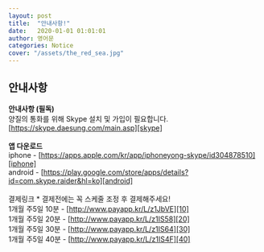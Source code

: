 ```yaml
---
layout: post
title:  "안내사항!"
date:   2020-01-01 01:01:01
author: 영어문
categories: Notice
cover: "/assets/the_red_sea.jpg"
---
```


## 안내사항

<strong>안내사항 (필독)</strong><br>
양질의 통화를 위해 Skype 설치 및 가입이 필요합니다.<br>
[https://skype.daesung.com/main.asp][skype]<br>
<br>
<strong>앱 다운로드</strong><br>
iphone - [https://apps.apple.com/kr/app/iphoneyong-skype/id304878510][iphone]<br>
android - [https://play.google.com/store/apps/details?id=com.skype.raider&hl=ko][android]<br>
<br>
결제링크 * 결제전에는 꼭 스케줄 조정 후 결제해주세요!<br>
1개월 주5일 10분 - [http://www.payapp.kr/L/z1JbVE][10]<br>
1개월 주5일 20분 - [http://www.payapp.kr/L/z1IS58][20]<br>
1개월 주5일 30분 - [http://www.payapp.kr/L/z1IS64][30]<br>
1개월 주5일 40분 - [http://www.payapp.kr/L/z1IS4F][40]<br>
<br> 

[10]:http://www.payapp.kr/L/z1JbVE
[20]:http://www.payapp.kr/L/z1IS58
[30]:http://www.payapp.kr/L/z1IS64
[40]:http://www.payapp.kr/L/z1IS4F
[skype]:https://skype.daesung.com/main.asp
[iphone]:https://apps.apple.com/kr/app/iphoneyong-skype/id304878510
[android]:https://play.google.com/store/apps/details?id=com.skype.raider&hl=ko
